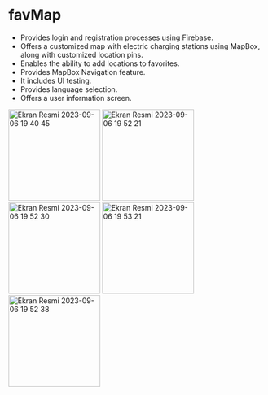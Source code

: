# favMap

- Provides login and registration processes using Firebase.
- Offers a customized map with electric charging stations using MapBox, along with customized location pins.
- Enables the ability to add locations to favorites.
- Provides MapBox Navigation feature.
- It includes UI testing.
- Provides language selection.
- Offers a user information screen.
<img width="180" alt="Ekran Resmi 2023-09-06 19 40 45" src="https://github.com/sevvalmertoglu/favMap/assets/79595517/033e7a60-a8ad-45b1-a04a-7aed05f7976a">
<img width="180" alt="Ekran Resmi 2023-09-06 19 52 21" src="https://github.com/sevvalmertoglu/favMap/assets/79595517/d9cfe3fe-3206-45b2-8440-3f9f4907ddc7">
<img width="180" alt="Ekran Resmi 2023-09-06 19 52 30" src="https://github.com/sevvalmertoglu/favMap/assets/79595517/43cb7a01-7fa6-4721-97f9-66b571b740b7">
<img width="180" alt="Ekran Resmi 2023-09-06 19 53 21" src="https://github.com/sevvalmertoglu/favMap/assets/79595517/fadd31d0-6dc8-4ee9-9b09-2fea90357a89">
<img width="180" alt="Ekran Resmi 2023-09-06 19 52 38" src="https://github.com/sevvalmertoglu/favMap/assets/79595517/1429e17a-af58-4aac-84d6-0f9028d3d9f4">






